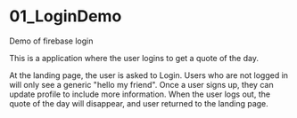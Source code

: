 # 01_LoginDemo
Demo of firebase login

This is a application where the user logins to get a quote of the day.

At the landing page, the user is asked to Login.
Users who are not logged in will only see a generic "hello my friend".
Once a user signs up, they can update profile to include more information.
When the user logs out, the quote of the day will disappear, and user returned to the landing page.

